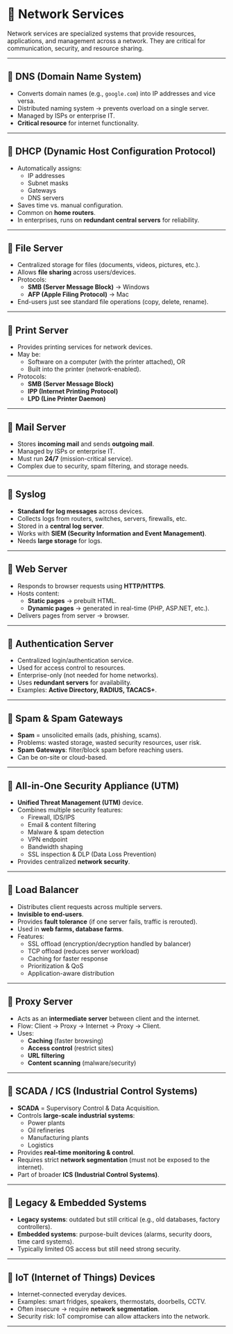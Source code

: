 # 📘 Network Services

Network services are specialized systems that provide resources, applications, and management across a network. They are critical for communication, security, and resource sharing.  

---

## 🔹 DNS (Domain Name System)
- Converts domain names (e.g., `google.com`) into IP addresses and vice versa.  
- Distributed naming system → prevents overload on a single server.  
- Managed by ISPs or enterprise IT.  
- **Critical resource** for internet functionality.  

---

## 🔹 DHCP (Dynamic Host Configuration Protocol)
- Automatically assigns:
  - IP addresses
  - Subnet masks
  - Gateways
  - DNS servers
- Saves time vs. manual configuration.  
- Common on **home routers**.  
- In enterprises, runs on **redundant central servers** for reliability.  

---

## 🔹 File Server
- Centralized storage for files (documents, videos, pictures, etc.).  
- Allows **file sharing** across users/devices.  
- Protocols:  
  - **SMB (Server Message Block)** → Windows  
  - **AFP (Apple Filing Protocol)** → Mac  
- End-users just see standard file operations (copy, delete, rename).  

---

## 🔹 Print Server
- Provides printing services for network devices.  
- May be:  
  - Software on a computer (with the printer attached), OR  
  - Built into the printer (network-enabled).  
- Protocols:  
  - **SMB (Server Message Block)**  
  - **IPP (Internet Printing Protocol)**  
  - **LPD (Line Printer Daemon)**  

---

## 🔹 Mail Server
- Stores **incoming mail** and sends **outgoing mail**.  
- Managed by ISPs or enterprise IT.  
- Must run **24/7** (mission-critical service).  
- Complex due to security, spam filtering, and storage needs.  

---

## 🔹 Syslog
- **Standard for log messages** across devices.  
- Collects logs from routers, switches, servers, firewalls, etc.  
- Stored in a **central log server**.  
- Works with **SIEM (Security Information and Event Management)**.  
- Needs **large storage** for logs.  

---

## 🔹 Web Server
- Responds to browser requests using **HTTP/HTTPS**.  
- Hosts content:  
  - **Static pages** → prebuilt HTML.  
  - **Dynamic pages** → generated in real-time (PHP, ASP.NET, etc.).  
- Delivers pages from server → browser.  

---

## 🔹 Authentication Server
- Centralized login/authentication service.  
- Used for access control to resources.  
- Enterprise-only (not needed for home networks).  
- Uses **redundant servers** for availability.  
- Examples: **Active Directory, RADIUS, TACACS+**.  

---

## 🔹 Spam & Spam Gateways
- **Spam** = unsolicited emails (ads, phishing, scams).  
- Problems: wasted storage, wasted security resources, user risk.  
- **Spam Gateways**: filter/block spam before reaching users.  
- Can be on-site or cloud-based.  

---

## 🔹 All-in-One Security Appliance (UTM)
- **Unified Threat Management (UTM)** device.  
- Combines multiple security features:  
  - Firewall, IDS/IPS  
  - Email & content filtering  
  - Malware & spam detection  
  - VPN endpoint  
  - Bandwidth shaping  
  - SSL inspection & DLP (Data Loss Prevention)  
- Provides centralized **network security**.  

---

## 🔹 Load Balancer
- Distributes client requests across multiple servers.  
- **Invisible to end-users**.  
- Provides **fault tolerance** (if one server fails, traffic is rerouted).  
- Used in **web farms, database farms**.  
- Features:  
  - SSL offload (encryption/decryption handled by balancer)  
  - TCP offload (reduces server workload)  
  - Caching for faster response  
  - Prioritization & QoS  
  - Application-aware distribution  

---

## 🔹 Proxy Server
- Acts as an **intermediate server** between client and the internet.  
- Flow: Client → Proxy → Internet → Proxy → Client.  
- Uses:  
  - **Caching** (faster browsing)  
  - **Access control** (restrict sites)  
  - **URL filtering**  
  - **Content scanning** (malware/security)  

---

## 🔹 SCADA / ICS (Industrial Control Systems)
- **SCADA** = Supervisory Control & Data Acquisition.  
- Controls **large-scale industrial systems**:  
  - Power plants  
  - Oil refineries  
  - Manufacturing plants  
  - Logistics  
- Provides **real-time monitoring & control**.  
- Requires strict **network segmentation** (must not be exposed to the internet).  
- Part of broader **ICS (Industrial Control Systems)**.  

---

## 🔹 Legacy & Embedded Systems
- **Legacy systems**: outdated but still critical (e.g., old databases, factory controllers).  
- **Embedded systems**: purpose-built devices (alarms, security doors, time card systems).  
- Typically limited OS access but still need strong security.  

---

## 🔹 IoT (Internet of Things) Devices
- Internet-connected everyday devices.  
- Examples: smart fridges, speakers, thermostats, doorbells, CCTV.  
- Often insecure → require **network segmentation**.  
- Security risk: IoT compromise can allow attackers into the network.  

---